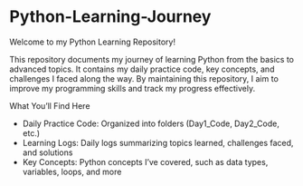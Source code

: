 # Python-Learning-Journey
Welcome to my Python Learning Repository!  

This repository documents my journey of learning Python from the basics to advanced topics. It contains my daily practice code, key concepts, and challenges I faced along the way. By maintaining this repository, I aim to improve my programming skills and track my progress effectively.  

What You’ll Find Here   
- Daily Practice Code: Organized into folders (Day1_Code, Day2_Code, etc.)  
- Learning Logs: Daily logs summarizing topics learned, challenges faced, and solutions  
- Key Concepts: Python concepts I’ve covered, such as data types, variables, loops, and more  

